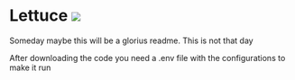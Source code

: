 Lettuce    <img src="https://travis-ci.org/khanny17/Lettuce.svg?branch=master" />
=======

Someday maybe this will be a glorius readme.
This is not that day


After downloading the code you need a .env file with the configurations to make it run
